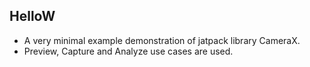 ## HelloW

- A very minimal example demonstration of jatpack library CameraX.
- Preview, Capture and Analyze use cases are used.

